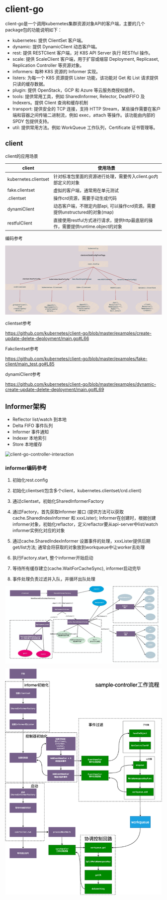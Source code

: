 # client-go

client-go是一个调用kubernetes集群资源对象API的客户端，主要的几个package包的功能说明如下：

- kubernetes: 提供 ClientSet 客户端。
- dynamic: 提供 DynamicClient 动态客户端。
- rest: 提供 RESTClient 客户端，对 K8S API Server 执行 RESTful 操作。
- scale: 提供 ScaleClient 客户端，用于扩容或缩容 Deployment, Replicaset, Replication Controller 等资源对象。
- informers: 每种 K8S 资源的 Informer 实现。
- listers: 为每一个 K8S 资源提供 Lister 功能，该功能对 Get 和 List 请求提供只读的缓存数据。
- plugin: 提供 OpenStack，GCP 和 Azure 等云服务商授权插件。
- tools: 提供常用工具，例如 SharedInformer, Relector, DealtFIFO 及 Indexers。提供 Client 查询和缓存机制
- transport: 提供安全的 TCP 连接，支持 HTTP Stream，某些操作需要在客户端和容器之间传输二进制流，例如 exec，attach 等操作。该功能由内部的 SPDY 包提供支持。
- util: 提供常用方法。例如 WorkQueue 工作队列，Certificate 证书管理等。

## client

client的应用场景

| client               | 使用场景                                                     |
| -------------------- | ------------------------------------------------------------ |
| kubernetes.clientset | 针对标准包里面的资源进行处理，需要传入client.go内部定义的对象 |
| fake.clientset       | 虚拟的客户端，通常用在单元测试                               |
| <crd>.clientset      | 操作crd资源，需要手动生成代码                                |
| dynamiClient         | 动态客户端，不限定内部api, 可以操作crd资源。需要提供unstructured的对象(map) |
| restfulClient        | 直接使用restful方式进行请求，提供http最底层的操作，需要提供runtime.object的对象 |

编码参考

![controller-client-go](../pics/controller-client-go.png)

clientset参考

https://github.com/kubernetes/client-go/blob/master/examples/create-update-delete-deployment/main.go#L66

Fakclientset参考

https://github.com/kubernetes/client-go/blob/master/examples/fake-client/main_test.go#L85

dynamiClient参考

https://github.com/kubernetes/client-go/blob/master/examples/dynamic-create-update-delete-deployment/main.go#L69



## Informer架构

- Reflector list/watch 到本地
- Delta FIFO 事件队列
- Informer 事件通知
- Indexer  本地索引
- Store 本地缓存

![client-go-controller-interaction](/Users/cloud/Downloads/operator-practice-guide-10241e24acc582c371aafc5bf3f8bf1b68117e7f/2.controller入门/.assets/client-go-controller-interaction.jpeg)



### informer编码参考

1. 初始化rest.config

2. 初始化clientset(包含多个client，kubernetes.clientset/crd.client)

3. 通过clientset，初始化SharedInformerFactory

4. 通过Factory，首先获取Informer 接口 (提供方法可以获取cache.SharedIndexInformer 和 xxxLister); Informer在创建时，根据创建informer对象，初始化reflactor，定义reflactor要从api-server中list/watch informer实例化对应的对象

5. 通过cache.SharedIndexInformer 设置事件的处理，xxxLister提供后期get/list方法; 通常会将获取的对象放到workqueue中让worker去处理

6. 执行Factory.start, 整个informer开始启动

7. 等待所有缓存建立(cache.WaitForCacheSync), informer启动完毕

8. 事件处理负责过滤并入队，并循环出队处理

   

![image-20210624155026580](../pics/clien-go-informer-workflow.png)

![controller-controller 基本流程](../pics/client-go-controller-流程.png)
